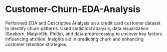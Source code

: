 # Customer-Churn-EDA-Analysis
Performed EDA and Descriptive Analysis on a credit card customer dataset to identify churn patterns. Used statistical analysis, data visualization (Seaborn, Matplotlib, Plotly), and data preprocessing to uncover key factors influencing attrition. Insights aid in predicting churn and enhancing customer retention strategies.
